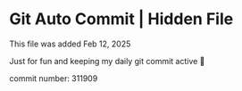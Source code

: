 # Git Auto Commit | Hidden File

This file was added Feb 12, 2025

Just for fun and keeping my daily git commit active 🤪

commit number: 311909
